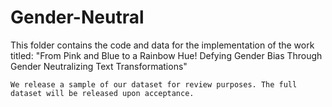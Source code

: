 # Gender-Neutral

This folder contains the code and data for the implementation of the work titled: 
"From Pink and Blue to a Rainbow Hue! Defying Gender Bias Through Gender Neutralizing Text Transformations"

~~~~~~~~~~~~~~~~~~~~~~~~~~~~~~~~~~~~~~~~~~~~~~~~~~~~~~~~~~~~~~~~~~~~~~~~~~~~~~~~~~~~~~~~~~~~~~~~~~~~~~~~~~~~~~~
We release a sample of our dataset for review purposes. The full dataset will be released upon acceptance. 
~~~~~~~~~~~~~~~~~~~~~~~~~~~~~~~~~~~~~~~~~~~~~~~~~~~~~~~~~~~~~~~~~~~~~~~~~~~~~~~~~~~~~~~~~~~~~~~~~~~~~~~~~~~~~~~
